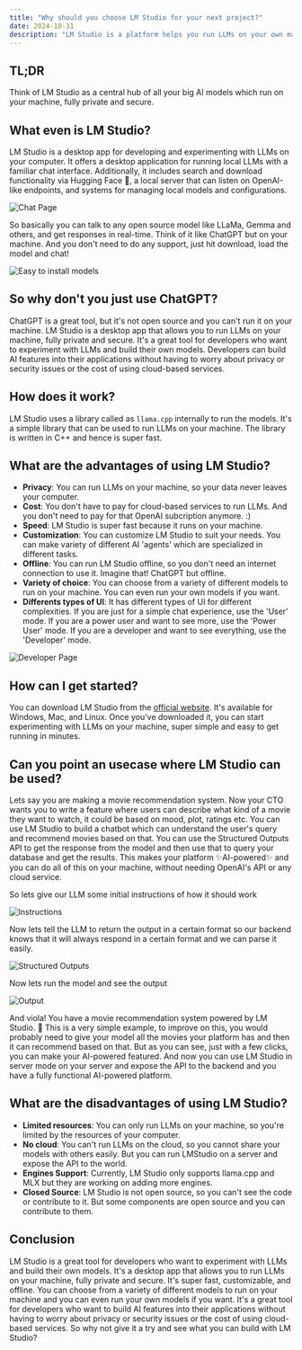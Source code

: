 ```yaml
---
title: "Why should you choose LM Studio for your next project?"
date: 2024-10-31
description: "LM Studio is a platform helps you run LLMs on your own machine."
--- 
```


## TL;DR
Think of LM Studio as a central hub of all your big AI models which run on your machine, fully private and secure.

## What even is LM Studio?
LM Studio is a desktop app for developing and experimenting with LLMs on your computer. It offers a desktop application for running local LLMs with a familiar chat interface. Additionally, it includes search and download functionality via Hugging Face 🤗, a local server that can listen on OpenAI-like endpoints, and systems for managing local models and configurations.

![Chat Page](https://i.imgur.com/NN0xEN7.png)

So basically you can talk to any open source model like LLaMa, Gemma and others, and get responses in real-time. Think of it like ChatGPT but on your machine. And you don't need to do any support, just hit download, load the model and chat!

![Easy to install models](https://i.imgur.com/Dd88ydA.png)

## So why don't you just use ChatGPT?
ChatGPT is a great tool, but it's not open source and you can't run it on your machine. LM Studio is a desktop app that allows you to run LLMs on your machine, fully private and secure. It's a great tool for developers who want to experiment with LLMs and build their own models. Developers can build AI features into their applications without having to worry about privacy or security issues or the cost of using cloud-based services.

## How does it work?
LM Studio uses a library called as `llama.cpp` internally to run the models. It's a simple library that can be used to run LLMs on your machine. The library is written in C++ and hence is super fast. 

## What are the advantages of using LM Studio?
- **Privacy**: You can run LLMs on your machine, so your data never leaves your computer.
- **Cost**: You don't have to pay for cloud-based services to run LLMs. And you don't need to pay for that OpenAI subcription anymore. :)
- **Speed**: LM Studio is super fast because it runs on your machine.
- **Customization**: You can customize LM Studio to suit your needs. You can make variety of different AI 'agents' which are specialized in different tasks.
- **Offline**: You can run LM Studio offline, so you don't need an internet connection to use it. Imagine that! ChatGPT but offline.
- **Variety of choice**: You can choose from a variety of different models to run on your machine. You can even run your own models if you want.
- **Differents types of UI**: It has different types of UI for different complexities. If you are just for a simple chat experience, use the 'User' mode. If you are a power user and want to see more, use the 'Power User' mode. If you are a developer and want to see everything, use the 'Developer' mode. 

![Developer Page](https://i.imgur.com/TXQdo1I.png)


## How can I get started?
You can download LM Studio from the [official website](https://lmstudio.ai). It's available for Windows, Mac, and Linux. Once you've downloaded it, you can start experimenting with LLMs on your machine, super simple and easy to get running in minutes.

## Can you point an usecase where LM Studio can be used?
Lets say you are making a movie recommendation system. Now your CTO wants you to write a feature where users can describe what kind of a movie they want to watch, it could be based on mood, plot, ratings etc. You can use LM Studio to build a chatbot which can understand the user's query and recommend movies based on that. You can use the Structured Outputs API to get the response from the model and then use that to query your database and get the results. This makes your platform ✨AI-powered✨ and you can do all of this on your machine, without needing OpenAI's API or any cloud service.

So lets give our LLM some initial instructions of how it should work

![Instructions](https://i.imgur.com/LzZPDzJ.png)

Now lets tell the LLM to return the output in a certain format so our backend knows that it will always respond in a certain format and we can parse it easily.

![Structured Outputs](https://i.imgur.com/50CQbsn.png)

Now lets run the model and see the output

![Output](https://i.imgur.com/iEm2ryY.png)

And viola! You have a movie recommendation system powered by LM Studio. 🎉 
This is a very simple example, to improve on this, you would probably need to give your model all the movies your platform has and then it can recommend based on that. But as you can see, just with a few clicks, you can make your AI-powered featured. And now you can use LM Studio in server mode on your server and expose the API to the backend and you have a fully functional AI-powered platform.


## What are the disadvantages of using LM Studio?
- **Limited resources**: You can only run LLMs on your machine, so you're limited by the resources of your computer.
- **No cloud**: You can't run LLMs on the cloud, so you cannot share your models with others easily. But you can run LMStudio on a server and expose the API to the world.
- **Engines Support**: Currently, LM Studio only supports llama.cpp and MLX but they are working on adding more engines.
- **Closed Source**: LM Studio is not open source, so you can't see the code or contribute to it. But some components are open source and you can contribute to them.

## Conclusion
LM Studio is a great tool for developers who want to experiment with LLMs and build their own models. It's a desktop app that allows you to run LLMs on your machine, fully private and secure. It's super fast, customizable, and offline. You can choose from a variety of different models to run on your machine and you can even run your own models if you want. It's a great tool for developers who want to build AI features into their applications without having to worry about privacy or security issues or the cost of using cloud-based services. So why not give it a try and see what you can build with LM Studio?